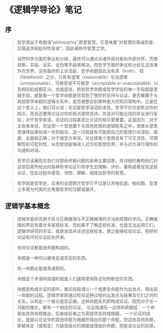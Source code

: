 ﻿# 《逻辑学导论》笔记

## 序
> 哲学源出于希腊语“philosophia”,即爱智慧，它意味着“对智慧的真诚热爱、忘我追求和批判性自省”，因此被称作智慧之学。

> 自然科学方面的争议和分歧，最终可以通过诉诸外部对象和外部世界，凭借观察、实验、证实、证伪等手段来解决。而哲学方面的争议和分歧无法诉诸外在世界，没有最终的上诉法庭，哲学命题因此没有真（truth）、假（falsehood）之分，只有有道理（reasonable）与没道理（unreasonable）、可接受或不可接受（acceptable or unacceptable）以及相应的成都区分。也就是说，检验哲学命题或哲学学说的唯一手段就是逻辑手段，就是看一个哲学命题是否受到了很好的支持与论证，是否被置于与其他哲学命题的逻辑关系中，是否被整合到某种更大的知识架构中。正是在这个意义上，我们可以说：论证是哲学活动的本性，哲学不仅仅是陈述你的观点，而且还要用论证对你的观点提供支持，并且对可能出现的异议进行反驳；对于哲学来说，论证的过程甚至比论证的结论更重要，这是因为：对于主张者来说，论证把一个思想置于与其他思想的逻辑联系之中，或者从该思想演绎出某些进一步的结论，这一过程就有可能把自己的思想引向深刻、细致、全面和正确；对于接受方来说，论证使某个思想具有了可交流性、可理解性和可批判性，从而使他能够进入对方的思想世界，并与对方进行理性的沟通和对话。

> 哲学应该展现先哲们对那些终极问题的各种主要回答，并详细的重构他们对这些回答所给出的各种哲学论证引导学生去理解、评价、重构或者反驳这些论证，在此过程中感受、领悟、理解、锻炼出哲学的智慧。

> 哲学就是哲学史，后来的全部西方哲学只不过是以苏格拉底、柏拉图、亚里士多德为代表的古希腊哲学的注脚或展开。

## 逻辑学基本概念
> 逻辑学是研究用于区分正确推理与不正确推理的方法和原理的学问。正确推理的界定有着许多客观标准，而如果不了解这些标准，也就无法运用它们。逻辑学研究的宗旨，就是发现并诉述这些标准，使之能够检验论证，把好的论证和坏的论证区别开来。

> 任何论证都是由命题构成的。

> 命题是一种可以被肯定或否定的东西。

> 任一命题必是或真或假的。

> 命题这个术语所指谓的就是人们通常使用陈述句所断定的东西。

> 命题是构成论证的部件。推论则指谓以一个或更多命题作为出发点，得出另一命题的过程。逻辑学家即通过检验这种过程的出发点与结果及它们之间的关系，以判定一个推论是否正确。这种命题系列即构成论证。因而对于任一可能的推论，都有一个相应的论证。
论证指谓任一这样的命题组：一个命题由其他命题推出，后者给前者之为真提供支持或根据。
一个论证的结论，就是以论证中的其他命题为根据所得出的那个命题，而这些其他命题，即被肯定（或假定）为接受结论的根据或理由的命题，则是该论证的前提。
